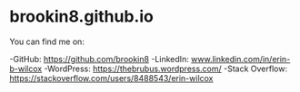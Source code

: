 # brookin8.github.io

You can find me on:

-GitHub: https://github.com/brookin8
-LinkedIn: www.linkedin.com/in/erin-b-wilcox
-WordPress: https://thebrubus.wordpress.com/
-Stack Overflow: https://stackoverflow.com/users/8488543/erin-wilcox




